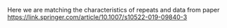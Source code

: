 Here we are matching the characteristics of repeats and data from paper https://link.springer.com/article/10.1007/s10522-019-09840-3